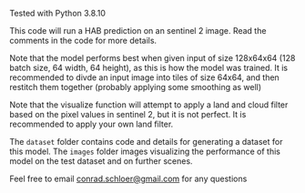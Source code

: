 Tested with Python 3.8.10

This code will run a HAB prediction on an sentinel 2 image. Read the comments in the code for more details.

Note that the model performs best when given input of size 128x64x64 (128 batch size, 64 width, 64 height), as this is how the model was trained. It is recommended to divde an input image into tiles of size 64x64, and then restitch them together (probably applying some smoothing as well)

Note that the visualize function will attempt to apply a land and cloud filter based on the pixel values in sentinel 2, but it is not perfect. It is recommended to apply your own land filter.

The `dataset` folder contains code and details for generating a dataset for this model.
The `images` folder images visualizing the performance of this model on the test dataset and on further scenes.

Feel free to email conrad.schloer@gmail.com for any questions
